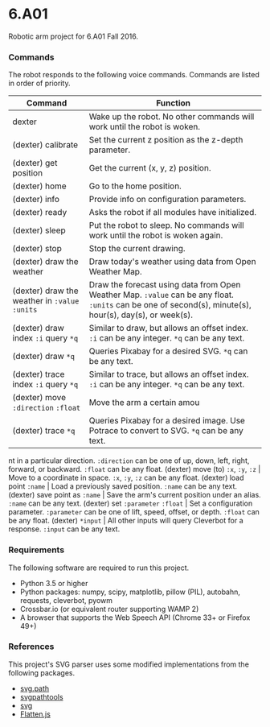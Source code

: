 # 6.A01
Robotic arm project for 6.A01 Fall 2016.

### Commands
The robot responds to the following voice commands. Commands are listed in order of priority.

Command | Function
--- | ---
dexter | Wake up the robot. No other commands will work until the robot is woken.
(dexter) calibrate | Set the current z position as the z-depth parameter.
(dexter) get position | Get the current (x, y, z) position.
(dexter) home | Go to the home position.
(dexter) info | Provide info on configuration parameters.
(dexter) ready | Asks the robot if all modules have initialized.
(dexter) sleep | Put the robot to sleep. No commands will work until the robot is woken again.
(dexter) stop | Stop the current drawing.
(dexter) draw the weather | Draw today's weather using data from Open Weather Map.
(dexter) draw the weather in `:value` `:units` | Draw the forecast using data from Open Weather Map. `:value` can be any float. `:units` can be one of second(s), minute(s), hour(s), day(s), or week(s).
(dexter) draw index `:i` query `*q` | Similar to draw, but allows an offset index. `:i` can be any integer. `*q` can be any text.
(dexter) draw `*q` | Queries Pixabay for a desired SVG. `*q` can be any text.
(dexter) trace index `:i` query `*q` | Similar to trace, but allows an offset index. `:i` can be any integer. `*q` can be any text.
(dexter) move `:direction` `:float` | Move the arm a certain amou
(dexter) trace `*q` | Queries Pixabay for a desired image. Use Potrace to convert to SVG. `*q` can be any text.
nt in a particular direction. `:direction` can be one of up, down, left, right, forward, or backward. `:float` can be any float.
(dexter) move (to) `:x`, `:y`, `:z` | Move to a coordinate in space. `:x`, `:y`, `:z` can be any float.
(dexter) load point `:name` | Load a previously saved position. `:name` can be any text.
(dexter) save point as `:name` | Save the arm's current position under an alias. `:name` can be any text.
(dexter) set `:parameter` `:float` | Set a configuration parameter. `:parameter` can be one of lift, speed, offset, or depth. `:float` can be any float.
(dexter) `*input` | All other inputs will query Cleverbot for a response. `:input` can be any text.

### Requirements

The following software are required to run this project.

- Python 3.5 or higher
- Python packages: numpy, scipy, matplotlib, pillow (PIL), autobahn, requests, cleverbot, pyowm
- Crossbar.io (or equivalent router supporting WAMP 2)
- A browser that supports the Web Speech API (Chrome 33+ or Firefox 49+)

### References

This project's SVG parser uses some modified implementations from the following packages.

- [svg.path](https://github.com/regebro/svg.path)
- [svgpathtools](https://github.com/mathandy/svgpathtools)
- [svg](https://github.com/cjlano/svg)
- [Flatten.js](https://gist.github.com/timo22345/9413158)

